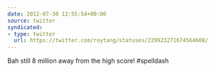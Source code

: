 ```yaml
---
date: 2012-07-30 12:55:54+00:00
source: twitter
syndicated:
- type: twitter
  url: https://twitter.com/roytang/statuses/229923271674564608/
---
```


Bah still 8 million away from the high score! #spelldash
